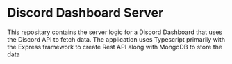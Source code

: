 # Discord Dashboard Server

This repositary contains the server logic for a Discord Dashboard that uses the Discord API to fetch data. The application uses Typescript primarily with the Express framework to create Rest API along with MongoDB to store the data 

## 



